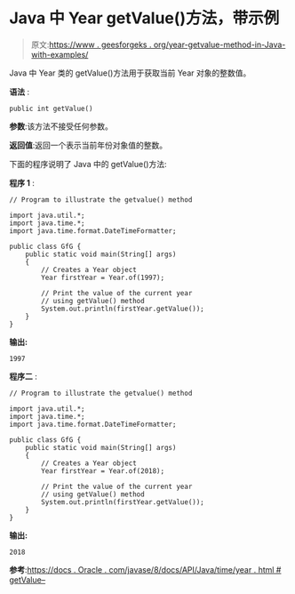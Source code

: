 # Java 中 Year getValue()方法，带示例

> 原文:[https://www . geesforgeks . org/year-getvalue-method-in-Java-with-examples/](https://www.geeksforgeeks.org/year-getvalue-method-in-java-with-examples/)

Java 中 Year 类的 getValue()方法用于获取当前 Year 对象的整数值。

**语法** :

```
public int getValue()

```

**参数**:该方法不接受任何参数。

**返回值**:返回一个表示当前年份对象值的整数。

下面的程序说明了 Java 中的 getValue()方法:

**程序 1** :

```
// Program to illustrate the getvalue() method

import java.util.*;
import java.time.*;
import java.time.format.DateTimeFormatter;

public class GfG {
    public static void main(String[] args)
    {
        // Creates a Year object
        Year firstYear = Year.of(1997);

        // Print the value of the current year
        // using getValue() method
        System.out.println(firstYear.getValue());
    }
}
```

**输出:**

```
1997

```

**程序二** :

```
// Program to illustrate the getvalue() method

import java.util.*;
import java.time.*;
import java.time.format.DateTimeFormatter;

public class GfG {
    public static void main(String[] args)
    {
        // Creates a Year object
        Year firstYear = Year.of(2018);

        // Print the value of the current year
        // using getValue() method
        System.out.println(firstYear.getValue());
    }
}
```

**输出:**

```
2018

```

**参考**:[https://docs . Oracle . com/javase/8/docs/API/Java/time/year . html # getValue–](https://docs.oracle.com/javase/8/docs/api/java/time/Year.html#getValue--)